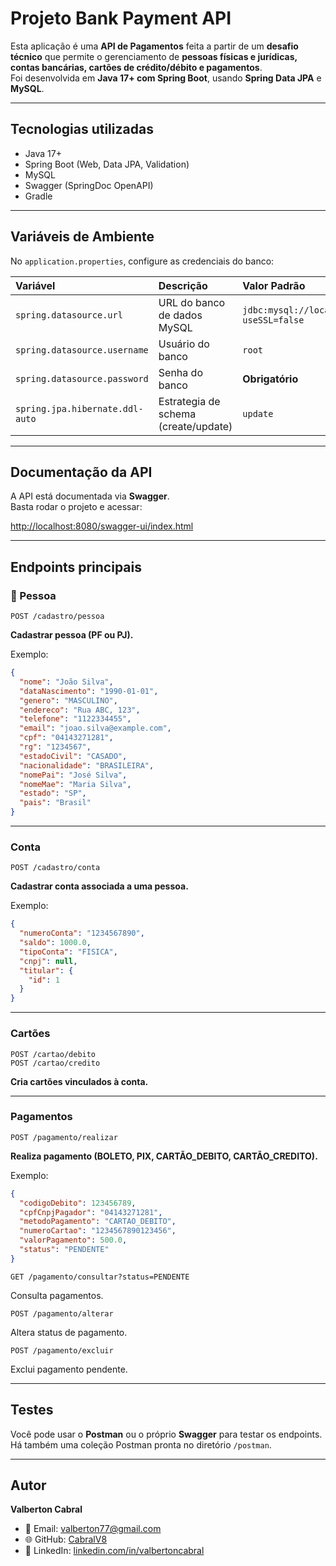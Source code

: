 # Projeto Bank Payment API 

Esta aplicação é uma **API de Pagamentos** feita a partir de um **desafio técnico** que permite o gerenciamento de **pessoas físicas e jurídicas, contas bancárias, cartões de crédito/débito e pagamentos**.  
Foi desenvolvida em **Java 17+ com Spring Boot**, usando **Spring Data JPA** e **MySQL**.

---

##  Tecnologias utilizadas
- Java 17+
- Spring Boot (Web, Data JPA, Validation)
- MySQL
- Swagger (SpringDoc OpenAPI)
- Gradle

---

##  Variáveis de Ambiente

No `application.properties`, configure as credenciais do banco:

| Variável                      | Descrição                       | Valor Padrão                                    |
|:------------------------------|:--------------------------------|:------------------------------------------------|
| `spring.datasource.url`       | URL do banco de dados MySQL     | `jdbc:mysql://localhost:3306/fadesp?useSSL=false` |
| `spring.datasource.username`  | Usuário do banco                | `root`                                          |
| `spring.datasource.password`  | Senha do banco                  | **Obrigatório**                                 |
| `spring.jpa.hibernate.ddl-auto` | Estrategia de schema (create/update) | `update` |

---

## Documentação da API

A API está documentada via **Swagger**.  
Basta rodar o projeto e acessar:

 [http://localhost:8080/swagger-ui/index.html](http://localhost:8080/swagger-ui/index.html)

---

## Endpoints principais

### 👤 Pessoa
```http
POST /cadastro/pessoa
```
**Cadastrar pessoa (PF ou PJ).**

Exemplo:
```json
{
  "nome": "João Silva",
  "dataNascimento": "1990-01-01",
  "genero": "MASCULINO",
  "endereco": "Rua ABC, 123",
  "telefone": "1122334455",
  "email": "joao.silva@example.com",
  "cpf": "04143271281",
  "rg": "1234567",
  "estadoCivil": "CASADO",
  "nacionalidade": "BRASILEIRA",
  "nomePai": "José Silva",
  "nomeMae": "Maria Silva",
  "estado": "SP",
  "pais": "Brasil"
}
```

---

### Conta
```http
POST /cadastro/conta
```
**Cadastrar conta associada a uma pessoa.**

Exemplo:
```json
{
  "numeroConta": "1234567890",
  "saldo": 1000.0,
  "tipoConta": "FISICA",
  "cnpj": null,
  "titular": {
    "id": 1
  }
}
```

---

### Cartões
```http
POST /cartao/debito
POST /cartao/credito
```
**Cria cartões vinculados à conta.**

---

### Pagamentos
```http
POST /pagamento/realizar
```
**Realiza pagamento (BOLETO, PIX, CARTÃO_DEBITO, CARTÃO_CREDITO).**

Exemplo:
```json
{
  "codigoDebito": 123456789,
  "cpfCnpjPagador": "04143271281",
  "metodoPagamento": "CARTAO_DEBITO",
  "numeroCartao": "1234567890123456",
  "valorPagamento": 500.0,
  "status": "PENDENTE"
}
```

```http
GET /pagamento/consultar?status=PENDENTE
```
Consulta pagamentos.

```http
POST /pagamento/alterar
```
Altera status de pagamento.

```http
POST /pagamento/excluir
```
Exclui pagamento pendente.

---

## Testes

Você pode usar o **Postman** ou o próprio **Swagger** para testar os endpoints.  
Há também uma coleção Postman pronta no diretório `/postman`.

---

##  Autor

**Valberton Cabral**

- 📧 Email: valberton77@gmail.com
- 🌐 GitHub: [CabralV8](https://github.com/CabralV8)
- 💼 LinkedIn: [linkedin.com/in/valbertoncabral](https://www.linkedin.com/in/valbertoncabral)
